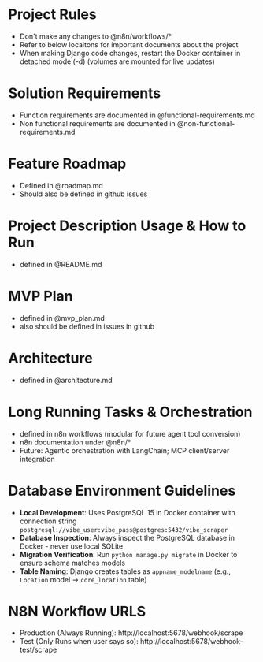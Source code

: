 # Project Rules
- Don't make any changes to @n8n/workflows/*
- Refer to below locaitons for important documents about the project
- When making Django code changes, restart the Docker container in detached mode (-d) (volumes are mounted for live updates)

# Solution Requirements
- Function requirements are documented in @functional-requirements.md
- Non functional requirements are documented in @non-functional-requirements.md

# Feature Roadmap
- Defined in @roadmap.md
- Should also be defined in github issues

# Project Description Usage & How to Run
- defined in @README.md

# MVP Plan
- defined in @mvp_plan.md
- also should be defined in issues in github

# Architecture
- defined in @architecture.md

# Long Running Tasks & Orchestration
- defined in n8n workflows (modular for future agent tool conversion)
- n8n documentation under @n8n/*
- Future: Agentic orchestration with LangChain; MCP client/server integration

# Database Environment Guidelines
- **Local Development**: Uses PostgreSQL 15 in Docker container with connection string `postgresql://vibe_user:vibe_pass@postgres:5432/vibe_scraper`
- **Database Inspection**: Always inspect the PostgreSQL database in Docker - never use local SQLite
- **Migration Verification**: Run `python manage.py migrate` in Docker to ensure schema matches models
- **Table Naming**: Django creates tables as `appname_modelname` (e.g., `Location` model → `core_location` table)

# N8N Workflow URLS
- Production (Always Running): http://localhost:5678/webhook/scrape
- Test (Only Runs when user says so): http://localhost:5678/webhook-test/scrape